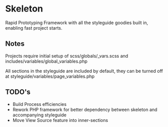 # Skeleton

Rapid Prototyping Framework with all the styleguide goodies built in, enabling fast project starts.

## Notes

Projects require initial setup of scss/globals/_vars.scss and includes/variables/global\_variables.php

All sections in the styleguide are included by default, they can be turned off at styleguide/variables/page_variables.php

## TODO's

* Build Process efficiencies
* Rework PHP framework for better dependency between skeleton and accompanying styleguide
* Move View Source feature into inner-sections
